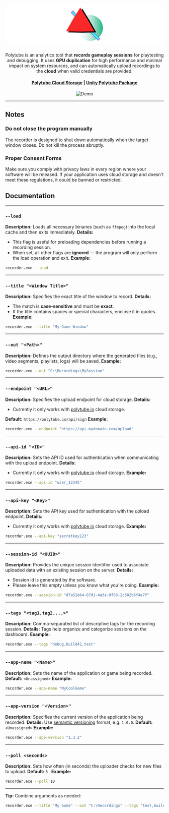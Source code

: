 <h1 align="center">
  <img width="800" src="/polytube_banner.png" alt="Polytube">
</h1>
<p align="center">
  Polytube is an analytics tool that <b>records gameplay sessions</b> for playtesting and debugging. It uses <b>GPU duplication</b> for high performance and minimal impact on system resources, and can automatically upload recordings to the <b>cloud</b> when valid credentials are provided.
</p>

<h4 align="center">
  <a href="https://polytube.io/">Polytube Cloud Storage</a> |
  <a href="https://assetstore.unity.com/packages/slug/338050">Unity Polytube Package</a>
</h4>

<p align="center">
  <img src="preview_gif.gif" alt="Demo" style="width:600px;">
</p>


---


## Notes

### Do not close the program manually

The recorder is designed to shut down automatically when the target window closes. Do not kill the process abruptly.

### Proper Consent Forms

Make sure you comply with privacy laws in every region where your software will be released. If your application uses cloud storage and doesn't meet these regulations, it could be banned or restricted.

## Documentation

---

### `--load`

**Description:**
Loads all necessary binaries (such as `ffmpeg`) into the local cache and then exits immediately.
**Details:**

* This flag is useful for preloading dependencies before running a recording session.
* When set, all other flags are **ignored** — the program will only perform the load operation and exit.
  **Example:**

```bash
recorder.exe --load
```

---

### `--title "<Window Title>"`

**Description:**
Specifies the exact title of the window to record.
**Details:**

* The match is **case-sensitive** and must be **exact**.
* If the title contains spaces or special characters, enclose it in quotes.
  **Example:**

```bash
recorder.exe --title "My Game Window"
```

---

### `--out "<Path>"`

**Description:**
Defines the output directory where the generated files (e.g., video segments, playlists, logs) will be saved.
**Example:**

```bash
recorder.exe --out "C:\Recordings\MySession"
```

---

### `--endpoint "<URL>"`

**Description:**
Specifies the upload endpoint for cloud storage. 
**Details:**
* Currently it only works with [polytube.io](https://polytube.io) cloud storage.

**Default:**
`https://polytube.io/api/sign`
**Example:**

```bash
recorder.exe --endpoint "https://api.mydomain.com/upload"
```

---

### `--api-id "<ID>"`

**Description:**
Sets the API ID used for authentication when communicating with the upload endpoint.
**Details:**
* Currently it only works with [polytube.io](https://polytube.io) cloud storage.
**Example:**

```bash
recorder.exe --api-id "user_12345"
```

---

### `--api-key "<Key>"`

**Description:**
Sets the API key used for authentication with the upload endpoint.
**Details:**
* Currently it only works with [polytube.io](https://polytube.io) cloud storage.
**Example:**

```bash
recorder.exe --api-key "secretkey123"
```

---

### `--session-id "<UUID>"`

**Description:**
Provides the unique session identifier used to associate uploaded data with an existing session on the server. 
**Details:**
* Session id is generated by the software.
* Please leave this empty unless you know what you're doing.
**Example:**

```bash
recorder.exe --session-id "d7a52e64-87d1-4a3a-9f83-2c582b6f4e7f"
```

---

### `--tags "<tag1,tag2,...>"`

**Description:**
Comma-separated list of descriptive tags for the recording session.
**Details:**
Tags help organize and categorize sessions on the dashboard.
**Example:**

```bash
recorder.exe --tags "debug,build42,test"
```

---

### `--app-name "<Name>"`

**Description:**
Sets the name of the application or game being recorded.
**Default:**
`<Unassigned>`
**Example:**

```bash
recorder.exe --app-name "MyCoolGame"
```

---

### `--app-version "<Version>"`

**Description:**
Specifies the current version of the application being recorded.
**Details:**
Use [semantic versioning](https://semver.org/) format, e.g. `1.0.0`.
**Default:**
`<Unassigned>`
**Example:**

```bash
recorder.exe --app-version "1.3.2"
```

---

### `--poll <seconds>`

**Description:**
Sets how often (in seconds) the uploader checks for new files to upload.
**Default:**
`5 `
**Example:**

```bash
recorder.exe --poll 10
```

---

**Tip:** Combine arguments as needed:

```bash
recorder.exe --title "My Game" --out "C:\Recordings" --tags "test,build42" --app-name "MyGame" --app-version "1.0.0"
```


